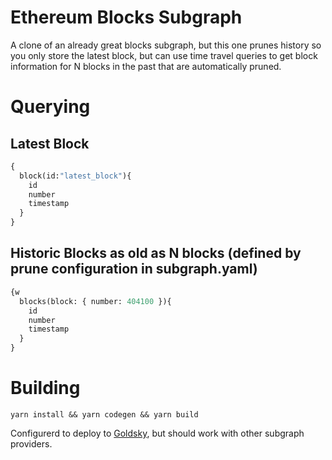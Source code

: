 # Ethereum Blocks Subgraph

A clone of an already great blocks subgraph, but this one prunes history so you only store the latest block, but can use time travel queries to get block information for N blocks in the past that are automatically pruned.

# Querying

## Latest Block
```graphql
{
  block(id:"latest_block"){
    id
    number
    timestamp
  }
}
```

## Historic Blocks as old as N blocks (defined by prune configuration in subgraph.yaml)

```graphql
{w
  blocks(block: { number: 404100 }){
    id
    number
    timestamp
  }
}
```

# Building

`yarn install && yarn codegen && yarn build`

Configurerd to deploy to [Goldsky](https://goldsky.com), but should work with other subgraph providers.
